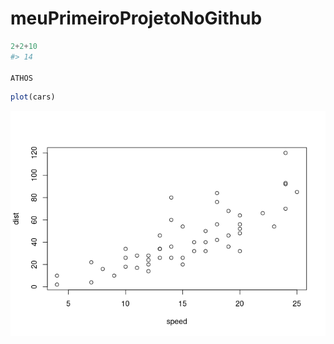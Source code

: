 
<!-- README.md is generated from README.Rmd. Please edit that file -->

# meuPrimeiroProjetoNoGithub

``` python
2+2+10
#> 14

ATHOS
```

``` r
plot(cars)
```

![](README_files/figure-gfm/unnamed-chunk-3-1.png)<!-- -->
